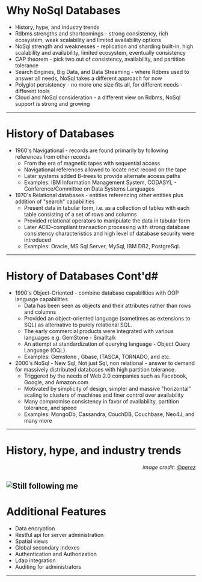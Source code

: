 # Why NoSql Databases #


* History, hype, and industry trends
* Rdbms strengths and shortcomings - strong consistency, rich ecosystem, weak scalability and limited availability options
*  NoSql strength and weaknesses - replication and sharding built-in, high scalability and availability, limited ecosystem, eventually consistency
*  CAP theorem - pick two out of consistency, availability, and partition tolerance
*  Search Engines, Big Data, and Data Streaming - where Rdbms used to answer all needs, NoSql takes a different approach for now
*  Polyglot persistency - no more one size fits all, for different needs - different tools
* Cloud and NoSql consideration - a different view on Rdbms, NoSql support is strong and growing
---

# History of Databases #

* 1960's Navigational - records are found primarily by following references from other records
    * From the era of magnetic tapes with sequential access
    * Navigational references allowed to locate next record on the tape
    * Later systems added B-trees to provide alternate access paths
    * Examples: IBM Information Management System, CODASYL - Conference/Committee on Data Systems Languages
* 1970's Relational databases - entities referencing other entities plus addition of "search" capabilities
	* Present data in tabular form, i.e. as a collection of tables with each table consisting of a set of rows and columns
	* Provided relational operators to manipulate the data in tabular form
	* Later ACID-compliant transaction processing with strong database consistency characteristics and high level of database security were introduced
	* Examples: Oracle, MS Sql Server, MySql, IBM DB2, PostgreSql.
---

# History of Databases Cont'd#

* 1990's Object-Oriented - combine database capabilities with OOP language capabilities
    * Data has been seen as objects and their attributes rather than rows and columns
    * Provided an object-oriented language (sometimes as extensions to SQL) as alternative to purely relational SQL.
    * The early commercial products were integrated with various languages e.g. GemStone - Smalltalk
    * An attempt at standardization of querying language - Object Query Language (OQL).
    * Examples: Gemstone , Gbase, ITASCA, TORNADO, and etc.
* 2000's NoSql - New Sql, Not just Sql, non relational - answer to demand for massively distributed databases with high partition tolerance.
	* Triggered by the needs of Web 2.0 companies such as Facebook, Google, and Amazon.com
	* Motivated by simplicity of design, simpler and massive "horizontal" scaling to clusters of machines and finer control over availability
	* Many compromise consistency in favor of availability, partition tolerance, and speed
	* Examples: MongoDb, Cassandra, CouchDB, Couchbase, Neo4J, and many more

---

# History, hype, and industry trends #

<p style="text-align: right;">
	<i>
		image credit: <a href="https://twitter.com/perez" target="_blank">@perez</a>
	</i>
</p>

![Still following me](../../media/NoSqlStopFollowingMe.png)
---

# Additional Features #

* Data encryption
* Restful api for server administration
* Spatial views
* Global secondary indexes
* Authentication and Authorization
* Ldap integration
* Auditing for administrators
---

